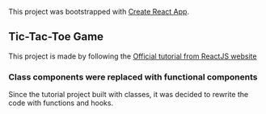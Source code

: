 This project was bootstrapped with [Create React App](https://github.com/facebook/create-react-app).

## Tic-Tac-Toe Game

This project is made by following the [Official tutorial from ReactJS website](https://reactjs.org/tutorial/tutorial.html)

### Class components were replaced with functional components

Since the tutorial project built with classes, it was decided to rewrite the code with functions and hooks.
